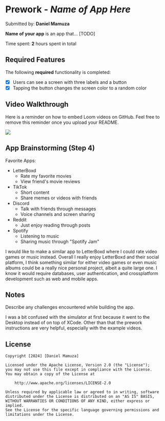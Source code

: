 # Prework - *Name of App Here*

Submitted by: **Daniel Mamuza**

**Name of your app** is an app that... [TODO] 

Time spent: **2** hours spent in total

## Required Features

The following **required** functionality is completed:

- [x] Users can see a screen with three labels and a button
- [x] Tapping the button changes the screen color to a random color
 
## Video Walkthrough

Here is a reminder on how to embed Loom videos on GitHub. Feel free to remove this reminder once you upload your README. 

<div>
    <a href="https://www.loom.com/share/0d5b19034c4a48139b5c61cc27dd96b3">
    </a>
    <a href="https://www.loom.com/share/0d5b19034c4a48139b5c61cc27dd96b3">
      <img style="max-width:300px;" src="https://cdn.loom.com/sessions/thumbnails/0d5b19034c4a48139b5c61cc27dd96b3-3c8b48ff2c4dd138.jpg">
    </a>
</div>
  
## App Brainstorming (Step 4)

Favorite Apps:
- LetterBoxd
    - Rate my favorite movies
    - View friend's movie reviews
- TikTok
    - Short content
    - Share memes or videos with friends
- Discord
    - Talk with friends through messages
    - Voice channels and screen sharing
- Reddit
    - Just enjoy reading through posts
- Spotify
    - Listening to music
    - Sharing music through "Spotify Jam"

I would like to make a similar app to LetterBoxd where I could rate video games or music instead. Overall I really enjoy
LetterBoxd and their social platform, I think something similar for either video games or even music albums could be a really 
nice personal project, albeit a quite large one. I know it would require databases, user authentication, and crossplatform
development such as web and mobile apps. 

## Notes

Describe any challenges encountered while building the app.

I was a bit confused with the simulator at first because it went to the Desktop instead of on top of XCode. 
Other than that the prework instructions are very helpful, especially with the example videos.

## License

    Copyright [2024] [Daniel Mamuza]

    Licensed under the Apache License, Version 2.0 (the "License");
    you may not use this file except in compliance with the License.
    You may obtain a copy of the License at

        http://www.apache.org/licenses/LICENSE-2.0

    Unless required by applicable law or agreed to in writing, software
    distributed under the License is distributed on an "AS IS" BASIS,
    WITHOUT WARRANTIES OR CONDITIONS OF ANY KIND, either express or implied.
    See the License for the specific language governing permissions and
    limitations under the License.
